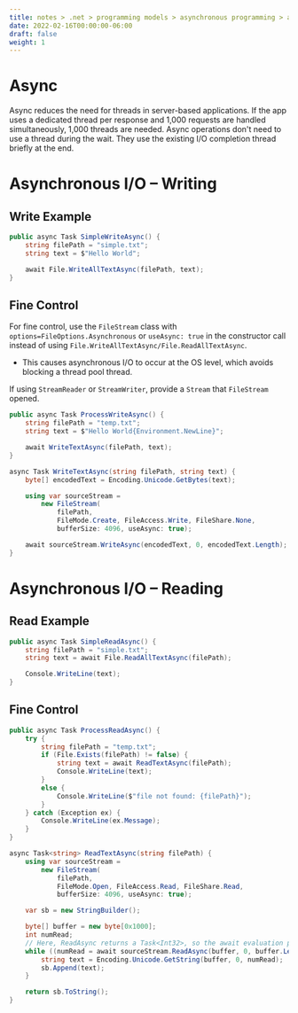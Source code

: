 ```yaml
---
title: notes > .net > programming models > asynchronous programming > async io
date: 2022-02-16T00:00:00-06:00
draft: false
weight: 1
---
```


# Async
Async reduces the need for threads in server-based applications.  If the app uses a dedicated thread per response and 1,000 requests are handled simultaneously, 1,000 threads are needed.  Async operations don't need to use a thread during the wait.  They use the existing I/O completion thread briefly at the end.

# Asynchronous I/O – Writing
## Write Example
```cs
public async Task SimpleWriteAsync() {
    string filePath = "simple.txt";
    string text = $"Hello World";

    await File.WriteAllTextAsync(filePath, text);
}
```

## Fine Control
For fine control, use the `FileStream` class with `options=FileOptions.Asynchronous` or `useAsync: true` in the constructor call instead of using `File.WriteAllTextAsync/File.ReadAllTextAsync`.
- This causes asynchronous I/O to occur at the OS level, which avoids blocking a thread pool thread.

If using `StreamReader` or `StreamWriter`, provide a `Stream` that `FileStream` opened.
```cs
public async Task ProcessWriteAsync() {
    string filePath = "temp.txt";
    string text = $"Hello World{Environment.NewLine}";

    await WriteTextAsync(filePath, text);
}

async Task WriteTextAsync(string filePath, string text) {
    byte[] encodedText = Encoding.Unicode.GetBytes(text);

    using var sourceStream =
        new FileStream(
            filePath,
            FileMode.Create, FileAccess.Write, FileShare.None,
            bufferSize: 4096, useAsync: true);

    await sourceStream.WriteAsync(encodedText, 0, encodedText.Length);
}
```

# Asynchronous I/O – Reading
## Read Example
```cs
public async Task SimpleReadAsync() {
    string filePath = "simple.txt";
    string text = await File.ReadAllTextAsync(filePath);

    Console.WriteLine(text);
}
```

## Fine Control
```cs
public async Task ProcessReadAsync() {
    try {
        string filePath = "temp.txt";
        if (File.Exists(filePath) != false) {
            string text = await ReadTextAsync(filePath);
            Console.WriteLine(text);
        }
        else {
            Console.WriteLine($"file not found: {filePath}");
        }
    } catch (Exception ex) {
        Console.WriteLine(ex.Message);
    }
}

async Task<string> ReadTextAsync(string filePath) {
    using var sourceStream =
        new FileStream(
            filePath,
            FileMode.Open, FileAccess.Read, FileShare.Read,
            bufferSize: 4096, useAsync: true);

    var sb = new StringBuilder();

    byte[] buffer = new byte[0x1000];
    int numRead;
    // Here, ReadAsync returns a Task<Int32>, so the await evaluation produces an Int32 value stored in numRead:
    while ((numRead = await sourceStream.ReadAsync(buffer, 0, buffer.Length)) != 0) {
        string text = Encoding.Unicode.GetString(buffer, 0, numRead);
        sb.Append(text);
    }

    return sb.ToString();
}
```
